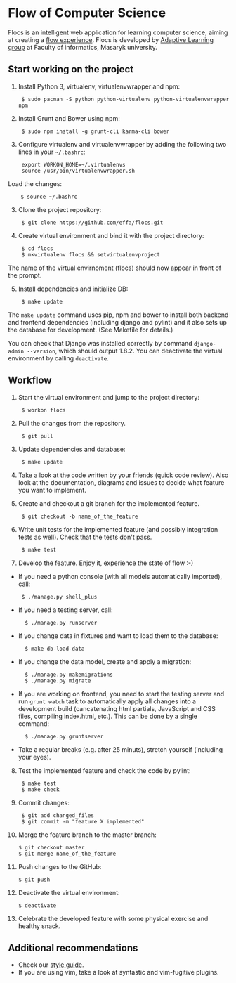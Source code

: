 # Flow of Computer Science
Flocs is an intelligent web application for learning computer science,
aiming at creating a [flow experience][1].
Flocs is developed by [Adaptive Learning group][2] at Faculty of informatics, Masaryk university.

  [1]: https://en.wikipedia.org/wiki/Flow_(psychology)
  [2]: http://www.fi.muni.cz/adaptivelearning/

## Start working on the project

1. Install Python 3, virtualenv, virtualenvwrapper and npm:

        $ sudo pacman -S python python-virtualenv python-virtualenvwrapper npm

2. Install Grunt and Bower using npm:

        $ sudo npm install -g grunt-cli karma-cli bower

2. Configure virtualenv and virtualenvwrapper by adding the following two lines in your `~/.bashrc`:

        export WORKON_HOME=~/.virtualenvs
        source /usr/bin/virtualenvwrapper.sh

  Load the changes:

        $ source ~/.bashrc

3. Clone the project repository:

        $ git clone https://github.com/effa/flocs.git

4. Create virtual environment and bind it with the project directory:

        $ cd flocs
        $ mkvirtualenv flocs && setvirtualenvproject

  The name of the virtual envirnoment (flocs) should now appear in front of the prompt.

5. Install dependencies and initialize DB:

        $ make update

  The `make update` command uses pip, npm and bower to install both backend and frontend dependencies (including django and pylint) and it also sets up the database for development. (See Makefile for details.)

You can check that Django was installed correctly by command `django-admin --version`,
which should output 1.8.2.
You can deactivate the virtual environment by calling `deactivate`.

## Workflow

1. Start the virtual environment and jump to the project directory:

        $ workon flocs

2. Pull the changes from the repository.

        $ git pull

3. Update dependencies and database:

        $ make update

4. Take a look at the code written by your friends (quick code review).
  Also look at the documentation, diagrams and issues to decide what feature you want to implement.

5. Create and checkout a git branch for the implemented feature.

        $ git checkout -b name_of_the_feature

6. Write unit tests for the implemented feature (and possibly integration tests as well).
  Check that the tests don't pass.

        $ make test

7. Develop the feature. Enjoy it, experience the state of flow :-)

  *  If you need a python console (with all models automatically imported), call:

          $ ./manage.py shell_plus

  * If you need a testing server, call:

          $ ./manage.py runserver

  * If you change data in fixtures and want to load them to the database:

          $ make db-load-data

  * If you change the data model, create and apply a migration:

          $ ./manage.py makemigrations
          $ ./manage.py migrate

  * If you are working on frontend, you need to start the testing server and run `grunt watch` task to automatically apply all changes into a development build (cancatenating html partials, JavaScript and CSS files, compiling index.html, etc.). This can be done by a single command:

          $ ./manage.py gruntserver

  * Take a regular breaks (e.g. after 25 minuts), stretch yourself (including your eyes).

8. Test the implemented feature and check the code by pylint:

        $ make test
        $ make check

9. Commit changes:

        $ git add changed_files
        $ git commit -m "feature X implemented"

10. Merge the feature branch to the master branch:

        $ git checkout master
        $ git merge name_of_the_feature

11. Push changes to the GitHub:

        $ git push

12. Deactivate the virtual environment:

        $ deactivate

13. Celebrate the developed feature with some physical exercise and healthy snack.


## Additional recommendations

* Check our [style guide](https://github.com/effa/flocs/wiki/Style-Guide).
* If you are using vim, take a look at syntastic and vim-fugitive plugins.
